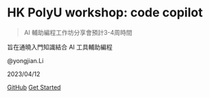 <!-- 下面是图标 -->



<!-- 下面是文本 -->

# **HK PolyU workshop: code copilot**

> AI 輔助編程工作坊分享會預計3-4周時間



旨在通曉入門知識結合 AI 工具輔助編程



@yongjian.Li 

2023/04/12



<!-- 下面的内容会渲染成按钮，[]中是按钮文本，()中是点击按钮跳转的链接 -->

[GitHub](https://github.com/iihciyekub/codecopilot.polyU) 
[Get Started](README.md)



